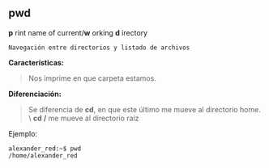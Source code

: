 pwd
--------------------
**p** rint name of current/**w** orking **d** irectory

`Navegación entre directorios y listado de archivos`

**Características:**
>Nos imprime en que carpeta estamos.

**Diferenciación:**
>Se diferencia de **cd**, en que este último me mueve al directorio home. \\
> **cd /** me mueve al directorio raiz

Ejemplo:
```
alexander_red:~$ pwd
/home/alexander_red
```
